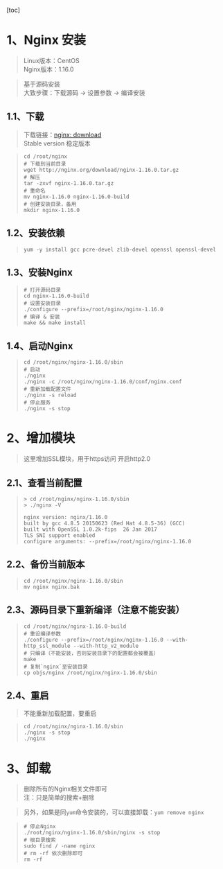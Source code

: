 [toc]
# 1、Nginx 安装
> Linux版本：CentOS <br>
> Nginx版本：1.16.0<br>

> 基于源码安装 <br>
> 大致步骤：下载源码 -> 设置参数 -> 编译安装<br>

## 1.1、下载
> 下载链接：[nginx: download](http://nginx.org/en/download.html)<br>
> Stable version   稳定版本<br>


> ``` shell
> cd /root/nginx
> # 下载到当前目录
> wget http://nginx.org/download/nginx-1.16.0.tar.gz
> # 解压  
> tar -zxvf nginx-1.16.0.tar.gz
> # 重命名
> mv nginx-1.16.0 nginx-1.16.0-build
> # 创建安装目录，备用
> mkdir nginx-1.16.0
> ```

## 1.2、安装依赖
> `yum -y install gcc pcre-devel zlib-devel openssl openssl-devel`

## 1.3、安装Nginx
> ``` shell
> # 打开源码目录 
> cd nginx-1.16.0-build
> # 设置安装目录
> ./configure --prefix=/root/nginx/nginx-1.16.0
> # 编译 & 安装
> make && make install
> ```

## 1.4、启动Nginx
> ``` shell
> cd /root/nginx/nginx-1.16.0/sbin
> # 启动
> ./nginx
> ./nginx -c /root/nginx/nginx-1.16.0/conf/nginx.conf
> # 重新加载配置文件
> ./nginx -s reload
> # 停止服务
> ./nginx -s stop
> ```

# 2、增加模块
> 这里增加SSL模块，用于https访问
> 开启http2.0
## 2.1、查看当前配置
> ``` shell
> > cd /root/nginx/nginx-1.16.0/sbin
> > ./nginx -V
> 
> nginx version: nginx/1.16.0
> built by gcc 4.8.5 20150623 (Red Hat 4.8.5-36) (GCC) 
> built with OpenSSL 1.0.2k-fips  26 Jan 2017
> TLS SNI support enabled
> configure arguments: --prefix=/root/nginx/nginx-1.16.0
> ```
## 2.2、备份当前版本
> ``` shell
> cd /root/nginx/nginx-1.16.0/sbin
> mv nginx nginx.bak
> ```
## 2.3、源码目录下重新编译（注意不能安装）
> ``` shell
> cd /root/nginx/nginx-1.16.0-build
> # 重设编译参数
> ./configure --prefix=/root/nginx/nginx-1.16.0 --with-http_ssl_module --with-http_v2_module
> # 只编译（不能安装，否则安装目录下的配置都会被覆盖）
> make
> # 复制`nginx`至安装目录
> cp objs/nginx /root/nginx/nginx-1.16.0/sbin
> ```
## 2.4、重启
> 不能重新加载配置，要重启

> ``` shell
> cd /root/nginx/nginx-1.16.0/sbin
> ./nginx -s stop
> ./nginx
> ```

# 3、卸载
> 删除所有的Nginx相关文件即可 <br>
> 注：只是简单的搜索+删除

> 另外，如果是同`yum`命令安装的，可以直接卸载：`yum remove nginx`

> ``` shell
> # 停止Nginx
> ./root/nginx/nginx-1.16.0/sbin/nginx -s stop
> # 根目录搜索
> sudo find / -name nginx
> # rm -rf 依次删除即可
> rm -rf 
> ```

